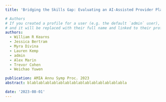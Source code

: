 ```yaml
---
title: 'Bridging the Skills Gap: Evaluating an AI-Assisted Provider Platform to Support Care Providers with Empathetic Delivery of Protocolized Therapy'

# Authors
# If you created a profile for a user (e.g. the default `admin` user), write the username (folder name) here
# and it will be replaced with their full name and linked to their profile.
authors:
  - William R Kearns
  - Jessica Bertram
  - Myra Divina
  - Lauren Kemp
  - admin
  - Alex Marin
  - Trevor Cohen
  - Weichao Yuwen

publication: AMIA Annu Symp Proc. 2023
abstract: blablablablablablablablablablablablablablabla

date: '2023-08-01'
---
```

